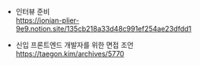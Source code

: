 
* 인터뷰 준비   
<https://ionian-plier-9e9.notion.site/135cb218a33d48c991ef254ae23dfdd1>

* 신입 프론트엔드 개발자를 위한 면접 조언   
<https://taegon.kim/archives/5770>

